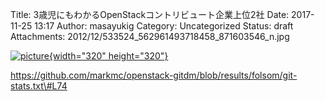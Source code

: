 Title: 3歳児にもわかるOpenStackコントリビュート企業上位2社
Date: 2017-11-25 13:17
Author: masayukig
Category: Uncategorized
Status: draft
Attachments: 2012/12/533524_562961493718458_871603546_n.jpg


[![picture](https://masayukig.files.wordpress.com/2012/12/533524_562961493718458_871603546_n.jpg?w=300){width="320"
height="320"}](https://masayukig.files.wordpress.com/2012/12/533524_562961493718458_871603546_n.jpg)


https://github.com/markmc/openstack-gitdm/blob/results/folsom/git-stats.txt\#L74
